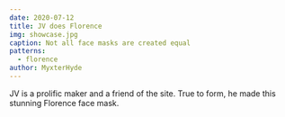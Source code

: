 ```yaml
---
date: 2020-07-12
title: JV does Florence
img: showcase.jpg
caption: Not all face masks are created equal
patterns:
  - florence
author: MyxterHyde
---
```


JV is a prolific maker and a friend of the site. True to form, he made this stunning Florence face mask.
